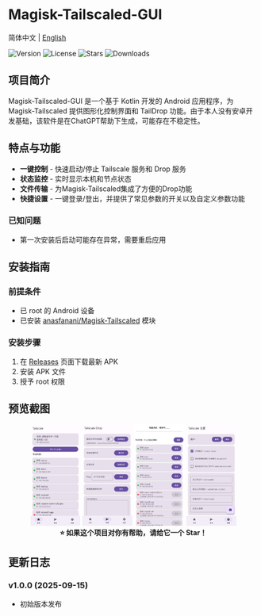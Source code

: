 # Magisk-Tailscaled-GUI
简体中文 | [English](readme_en.md)

![Version](https://img.shields.io/github/v/release/ArchChen1/Magisk-Tailscaled-GUI)
![License](https://img.shields.io/github/license/ArchChen1/Magisk-Tailscaled-GUI)
![Stars](https://img.shields.io/github/stars/ArchChen1/Magisk-Tailscaled-GUI?style=social)
![Downloads](https://img.shields.io/github/downloads/ArchChen1/Magisk-Tailscaled-GUI/total.svg
)
## 项目简介

Magisk-Tailscaled-GUI 是一个基于 Kotlin 开发的 Android 应用程序，为 Magisk-Tailscaled 提供图形化控制界面和 TailDrop 功能。由于本人没有安卓开发基础，该软件是在ChatGPT帮助下生成，可能存在不稳定性。

## 特点与功能

- **一键控制** - 快速启动/停止 Tailscale 服务和 Drop 服务
- **状态监控** - 实时显示本机和节点状态
- **文件传输** - 为Magisk-Tailscaled集成了方便的Drop功能
- **快捷设置** - 一键登录/登出，并提供了常见参数的开关以及自定义参数功能

### 已知问题
- 第一次安装后启动可能存在异常，需要重启应用

## 安装指南

### 前提条件

- 已 root 的 Android 设备
- 已安装 [anasfanani/Magisk-Tailscaled](https://github.com/anasfanani/Magisk-Tailscaled) 模块

### 安装步骤

1. 在 [Releases](https://github.com/ArchChen1/Magisk-Tailscaled-GUI/releases) 页面下载最新 APK
2. 安装 APK 文件
3. 授予 root 权限

## 预览截图

<div align="center">
  <img src="screenshots/home_screen.jpg" width="20%" alt="主页">
  <img src="screenshots/drop_screen.jpg" width="20%" alt="传送">
  <img src="screenshots/drop_screen2.jpg" width="20%" alt="传送2">
  <img src="screenshots/settings_screen.jpg" width="20%" alt="设置">
</div>


<div align="center">
  <b>⭐ 如果这个项目对你有帮助，请给它一个 Star！</b>
</div>

## 更新日志

### v1.0.0 (2025-09-15)
- 初始版本发布

